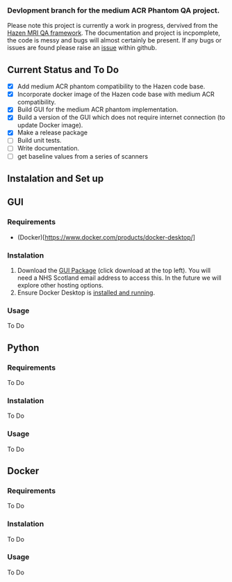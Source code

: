 ### Devlopment branch for the medium ACR Phantom QA project. 
Please note this project is currently a work in progress, dervived from the [Hazen MRI QA framework](https://github.com/GSTT-CSC/hazen). The documentation and project is incpomplete, the code is messy and bugs will almost certainly be present. If any bugs or issues are found please raise an [issue](https://github.com/NHSH-MRI-Physics/Hazen-ScottishACR-Fork/issues) within github. 
## Current Status and To Do
- [x] Add medium ACR phantom compatibility to the Hazen code base.
- [x] Incorporate docker image of the Hazen code base with medium ACR compatibility.
- [x] Build GUI for the medium ACR phantom implementation.
- [x] Build a version of the GUI which does not require internet connection (to update Docker image).
- [x] Make a release package
- [ ] Build unit tests.
- [ ] Write documentation.
- [ ] get baseline values from a series of scanners

## Instalation and Set up

## GUI 
### Requirements 
- (Docker)[https://www.docker.com/products/docker-desktop/]
### Instalation 
1. Download the [GUI Package](https://scottish-my.sharepoint.com/:u:/g/personal/john_tracey_nhsh_nhs_scot/EX5Y-Kya6olArn-rsOz0x4AB7nc_5kFH1e2-tw-V3Nl2yQ?e=x7VDTT) (click download at the top left). You will need a NHS Scotland email address to access this. In the future we will explore other hosting options.
2. Ensure Docker Desktop is [installed and running](https://docs.docker.com/desktop/install/windows-install/). 
### Usage
To Do

## Python 
### Requirements 
To Do
### Instalation 
To Do
### Usage
To Do

## Docker
### Requirements 
To Do
### Instalation 
To Do
### Usage
To Do
